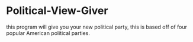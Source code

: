 # Political-View-Giver
this program will give you your new political party, this is based off of four popular American political parties.
